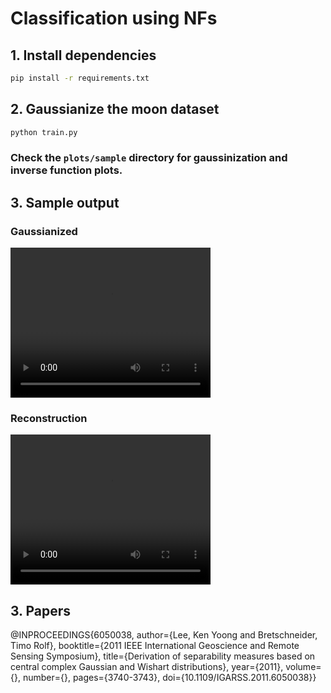 # **Classification using NFs**

## 1. Install dependencies
```bash
pip install -r requirements.txt
```

## 2. Gaussianize the moon dataset
```bash
python train.py
```

### Check the `plots/sample` directory for gaussinization and inverse function plots.

## 3. Sample output
### Gaussianized
<video width="320" height="240" controls>
  <source src="./artifacts/x.mp4" type="video/mp4">
</video>

<!-- ![](./artifacts/x.mp4) -->

### Reconstruction
<video width="320" height="240" controls>
  <source src="./artifacts/x_recon.mp4" type="video/mp4">
</video>
<!-- ![](./artifacts/x_recon.mp4) -->


## 3. Papers
@INPROCEEDINGS{6050038,
  author={Lee, Ken Yoong and Bretschneider, Timo Rolf},
  booktitle={2011 IEEE International Geoscience and Remote Sensing Symposium}, 
  title={Derivation of separability measures based on central complex Gaussian and Wishart distributions}, 
  year={2011},
  volume={},
  number={},
  pages={3740-3743},
  doi={10.1109/IGARSS.2011.6050038}}